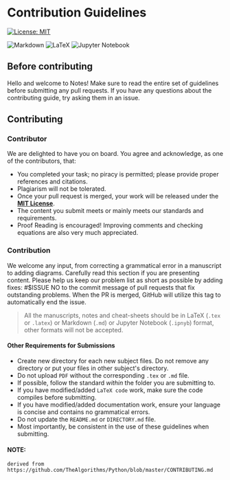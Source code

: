 # Contribution Guidelines 

[![License: MIT](https://img.shields.io/badge/License-MIT-yellow.svg)](https://opensource.org/licenses/MIT)

![Markdown](https://img.shields.io/badge/markdown-%23000000.svg?style=for-the-badge&logo=markdown&logoColor=white) ![LaTeX](https://img.shields.io/badge/latex-%23008080.svg?style=for-the-badge&logo=latex&logoColor=white) ![Jupyter Notebook](https://img.shields.io/badge/jupyter-%23FA0F00.svg?style=for-the-badge&logo=jupyter&logoColor=white)

## Before contributing

Hello and welcome to Notes! Make sure to read the entire set of guidelines before submitting any pull requests. If you have any questions about the contributing guide, try asking them in an issue.

## Contributing

### Contributor

We are delighted to have you on board. You agree and acknowledge, as one of the contributors, that:

* You completed your task; no piracy is permitted; please provide proper references and citations.
* Plagiarism will not be tolerated.
* Once your pull request is merged, your work will be released under the **[MIT License](LICENSE.md)**.
* The content you submit meets or mainly meets our standards and requirements.
* Proof Reading is encouraged! Improving comments and checking equations are also very much appreciated.

### Contribution

We welcome any input, from correcting a grammatical error in a manuscript to adding diagrams. Carefully read this section if you are presenting content.
Please help us keep our problem list as short as possible by adding fixes: #$ISSUE NO to the commit message of pull requests that fix outstanding problems. When the PR is merged, GitHub will utilize this tag to automatically end the issue.

> All the manuscripts, notes and cheat-sheets should be in LaTeX (`.tex` or `.latex`) or Markdown (`.md`) or Jupyter Notebook (`.ipnyb`) format, other formats will not be accepted.

#### Other Requirements for Submissions

- Create new directory for each new subject files. Do not remove any directory or put your files in other subject's directory.
- Do not upload `PDF` without the corresponding `.tex` or `.md` file.
- If possible, follow the standard *within* the folder you are submitting to.
- If you have modified/added `LaTeX code` work, make sure the code compiles before submitting.
- If you have modified/added documentation work, ensure your language is concise and contains no grammatical errors.
- Do not update the `README.md` or `DIRECTORY.md` file.
- Most importantly, be consistent in the use of these guidelines when submitting.

#### NOTE:

`derived from https://github.com/TheAlgorithms/Python/blob/master/CONTRIBUTING.md`
